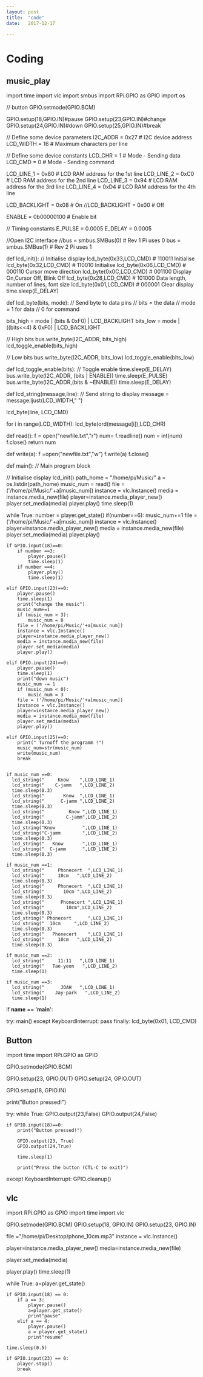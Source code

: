 ```yaml
---
layout: post
title:  "code"
date:   2017-12-17

---
```



# Coding


## music_play


import time
import vlc
import smbus
import RPi.GPIO as GPIO
import os

// button
GPIO.setmode(GPIO.BCM)

GPIO.setup(18,GPIO.IN)#pause
GPIO.setup(23,GPIO.IN)#change
GPIO.setup(24,GPIO.IN)#down
GPIO.setup(25,GPIO.IN)#break


// Define some device parameters
I2C_ADDR  = 0x27 # I2C device address
LCD_WIDTH = 16   # Maximum characters per line

// Define some device constants
LCD_CHR = 1 # Mode - Sending data
LCD_CMD = 0 # Mode - Sending command

LCD_LINE_1 = 0x80 # LCD RAM address for the 1st line
LCD_LINE_2 = 0xC0 # LCD RAM address for the 2nd line
LCD_LINE_3 = 0x94 # LCD RAM address for the 3rd line
LCD_LINE_4 = 0xD4 # LCD RAM address for the 4th line

LCD_BACKLIGHT  = 0x08  # On
//LCD_BACKLIGHT = 0x00  # Off

ENABLE = 0b00000100 # Enable bit

// Timing constants
E_PULSE = 0.0005
E_DELAY = 0.0005

//Open I2C interface
//bus = smbus.SMBus(0)  # Rev 1 Pi uses 0
bus = smbus.SMBus(1) # Rev 2 Pi uses 1

def lcd_init():
  // Initialise display
  lcd_byte(0x33,LCD_CMD) # 110011 Initialise
  lcd_byte(0x32,LCD_CMD) # 110010 Initialise
  lcd_byte(0x06,LCD_CMD) # 000110 Cursor move direction
  lcd_byte(0x0C,LCD_CMD) # 001100 Display On,Cursor Off, Blink Off
  lcd_byte(0x28,LCD_CMD) # 101000 Data length, number of lines, font size
  lcd_byte(0x01,LCD_CMD) # 000001 Clear display
  time.sleep(E_DELAY)

def lcd_byte(bits, mode):
  // Send byte to data pins
  // bits = the data
  // mode = 1 for data
  //        0 for command

  bits_high = mode | (bits & 0xF0) | LCD_BACKLIGHT
  bits_low = mode | ((bits<<4) & 0xF0) | LCD_BACKLIGHT

  // High bits
  bus.write_byte(I2C_ADDR, bits_high)
  lcd_toggle_enable(bits_high)

  // Low bits
  bus.write_byte(I2C_ADDR, bits_low)
  lcd_toggle_enable(bits_low)

def lcd_toggle_enable(bits):
  // Toggle enable
  time.sleep(E_DELAY)
  bus.write_byte(I2C_ADDR, (bits | ENABLE))
  time.sleep(E_PULSE)
  bus.write_byte(I2C_ADDR,(bits & ~ENABLE))
  time.sleep(E_DELAY)

def lcd_string(message,line):
  // Send string to display
  message = message.ljust(LCD_WIDTH," ")


  lcd_byte(line, LCD_CMD)

  for i in range(LCD_WIDTH):
    lcd_byte(ord(message[i]),LCD_CHR)

def read():
    f = open("newfile.txt","r")
    num= f.readline()
    num = int(num)
    f.close()
    return num

def write(a):
    f =open("newfile.txt","w")
    f.write(a)
    f.close()


def main():
  // Main program block

  // Initialise display
  lcd_init()
  path_home = "/home/pi/Music/"
  a = os.listdir(path_home)
  music_num = read()
  file = ('/home/pi/Music/'+a[music_num])
  instance = vlc.Instance()
  media = instance.media_new(file)
  player=instance.media_player_new()
  player.set_media(media)
  player.play()
  time.sleep(1)

  while True:
    number = player.get_state()
    if(number==6):
      music_num+=1
      file = ('/home/pi/Music/'+a[music_num])
      instance = vlc.Instance()
      player=instance.media_player_new()
      media = instance.media_new(file)
      player.set_media(media)
      player.play()

    if GPIO.input(18)==0:
        if number ==3:
            player.pause()
            time.sleep(1)
        if number ==4:
            player.play()
            time.sleep(1)

    elif GPIO.input(23)==0:
        player.pause()
        time.sleep(1)
        print("change the music")
        music_num+=1
        if (music_num > 3):
            music_num = 0
        file = ('/home/pi/Music/'+a[music_num])
        instance = vlc.Instance()
        player=instance.media_player_new()
        media = instance.media_new(file)
        player.set_media(media)
        player.play()

    elif GPIO.input(24)==0:
        player.pause()
        time.sleep(1)
        print("down music")
        music_num -= 1
        if (music_num < 0):
            music_num = 3
        file = ('/home/pi/Music/'+a[music_num])
        instance = vlc.Instance()
        player=instance.media_player_new()
        media = instance.media_new(file)
        player.set_media(media)
        player.play()

    elif GPIO.input(25)==0:
        print(" Turnoff the programm !")
        music_num=str(music_num)
        write(music_num)
        break
    
    
    if music_num ==0:
      lcd_string("     Know    ",LCD_LINE_1)
      lcd_string("    C-jamm   ",LCD_LINE_2)
      time.sleep(0.3)
      lcd_string("       Know  ",LCD_LINE_1)
      lcd_string("      C-jamm ",LCD_LINE_2)
      time.sleep(0.3)
      lcd_string("         Know ",LCD_LINE_1)
      lcd_string("        C-jamm",LCD_LINE_2)
      time.sleep(0.3)
      lcd_string("Know          ",LCD_LINE_1)
      lcd_string("C-jamm        ",LCD_LINE_2)
      time.sleep(0.3)
      lcd_string("   Know       ",LCD_LINE_1)
      lcd_string("  C-jamm      ",LCD_LINE_2)
      time.sleep(0.3)
      
    if music_num ==1:
      lcd_string("     Phonecert  ",LCD_LINE_1)
      lcd_string("     10cm   ",LCD_LINE_2)
      time.sleep(0.3)
      lcd_string("     Phonecert  ",LCD_LINE_1)
      lcd_string("       10cm ",LCD_LINE_2)
      time.sleep(0.3)
      lcd_string("      Phonecert ",LCD_LINE_1)
      lcd_string("        10cm",LCD_LINE_2)
      time.sleep(0.3)
      lcd_string(" Phonecert      ",LCD_LINE_1)
      lcd_string("  10cm     ",LCD_LINE_2)
      time.sleep(0.3)
      lcd_string("   Phonecert    ",LCD_LINE_1)
      lcd_string("     10cm   ",LCD_LINE_2)
      time.sleep(0.3)

    if music_num ==2:
      lcd_string("     11:11   ",LCD_LINE_1)
      lcd_string("   Tae-yeon   ",LCD_LINE_2)
      time.sleep(1)

    if music_num ==3:
      lcd_string("      JOAH   ",LCD_LINE_1)
      lcd_string("    Jay-park   ",LCD_LINE_2)
      time.sleep(1)



if __name__ == '__main__':

  try:
    main()
  except KeyboardInterrupt:
    pass
  finally:
    lcd_byte(0x01, LCD_CMD)


## Button


import time
import RPi.GPIO as GPIO

GPIO.setmode(GPIO.BCM)

GPIO.setup(23, GPIO.OUT)
GPIO.setup(24, GPIO.OUT)

GPIO.setup(18, GPIO.IN)

print("Button pressed!")

try:
    while True:
        GPIO.output(23,False)
        GPIO.output(24,False)

    if GPIO.input(18)==0:
        print("Button pressed!")

        GPIO.output(23, True)
        GPIO.output(24,True)

        time.sleep(1)

        print("Press the button (CTL-C to exit)")

except KeyboardInterrupt:
    GPIO.cleanup()
    

## vlc


import RPi.GPIO as GPIO
import time
import vlc

GPIO.setmode(GPIO.BCM)
GPIO.setup(18, GPIO.IN)
GPIO.setup(23, GPIO.IN)
 
file ="/home/pi/Desktop/phone_10cm.mp3"
instance = vlc.Instance()
 
player=instance.media_player_new()
media=instance.media_new(file)
 
player.set_media(media)

player.play()
time.sleep(1)
 
while True:
    a=player.get_state()
    
    if GPIO.input(18) == 0:
        if a == 3:
            player.pause()
            a=player.get_state()
            print"pause"
        elif a == 4:
            player.pause()
            a = player.get_state()
            print"resume"
            
    time.sleep(0.5)
 
    if GPIO.input(23) == 0:
        player.stop()
        break
